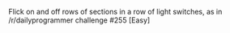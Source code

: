 Flick on and off rows of sections in a row of light switches,
as in /r/dailyprogrammer challenge #255 [Easy]
